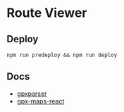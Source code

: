 # Route Viewer


## Deploy

`npm run predeploy && npm run deploy`

## Docs

- [gpxparser](https://www.npmjs.com/package/gpxparser)
- [gpx-maps-react](https://www.manuelkruisz.com/blog/posts/gpx-maps-react)
